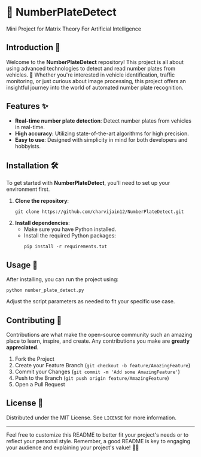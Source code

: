 # 🚗 NumberPlateDetect
Mini Project for Matrix Theory For Artificial Intelligence


## Introduction 🌟

Welcome to the **NumberPlateDetect** repository! This project is all about using advanced technologies to detect and read number plates from vehicles. 🚀 Whether you're interested in vehicle identification, traffic monitoring, or just curious about image processing, this project offers an insightful journey into the world of automated number plate recognition.

## Features ✨

- **Real-time number plate detection**: Detect number plates from vehicles in real-time.
- **High accuracy**: Utilizing state-of-the-art algorithms for high precision.
- **Easy to use**: Designed with simplicity in mind for both developers and hobbyists.

## Installation 🛠️

To get started with **NumberPlateDetect**, you'll need to set up your environment first.

1. **Clone the repository**:
   ```
   git clone https://github.com/charvijain12/NumberPlateDetect.git
   ```
2. **Install dependencies**:
   - Make sure you have Python installed.
   - Install the required Python packages:
     ```
     pip install -r requirements.txt
     ```

## Usage 🚀

After installing, you can run the project using:

```
python number_plate_detect.py
```

Adjust the script parameters as needed to fit your specific use case.

## Contributing 🤝

Contributions are what make the open-source community such an amazing place to learn, inspire, and create. Any contributions you make are **greatly appreciated**.

1. Fork the Project
2. Create your Feature Branch (`git checkout -b feature/AmazingFeature`)
3. Commit your Changes (`git commit -m 'Add some AmazingFeature'`)
4. Push to the Branch (`git push origin feature/AmazingFeature`)
5. Open a Pull Request

## License 📜

Distributed under the MIT License. See `LICENSE` for more information.

---

Feel free to customize this README to better fit your project's needs or to reflect your personal style. Remember, a good README is key to engaging your audience and explaining your project's value! 🌈✨
